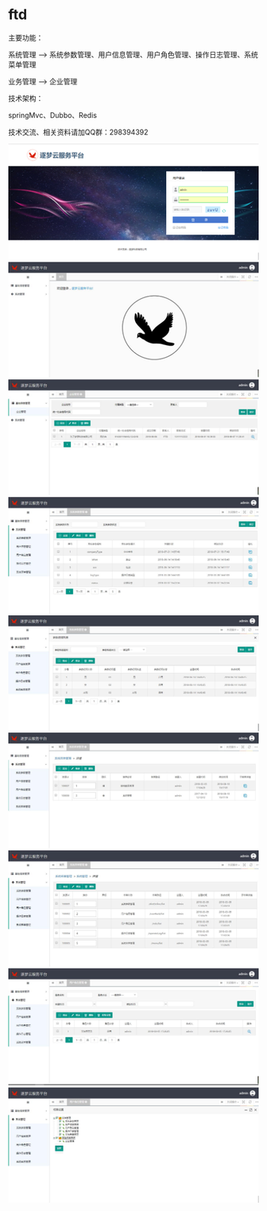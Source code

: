 # ftd
<p>主要功能：</p>
<p>系统管理 --> 系统参数管理、用户信息管理、用户角色管理、操作日志管理、系统菜单管理</p>
<p>业务管理 --> 企业管理</p>

<p>技术架构：</p>
<p>springMvc、Dubbo、Redis</p>
<p>技术交流、相关资料请加QQ群：298394392</p>

<img src="/ftd-web/src/main/webapp/static/img/readme/login.jpg" alt="living" style="max-width:100%;">
</dr>
<img src="/ftd-web/src/main/webapp/static/img/readme/index.jpg" alt="living" style="max-width:100%;">
</dr>
<img src="/ftd-web/src/main/webapp/static/img/readme/company.jpg" alt="living" style="max-width:100%;">
</dr>
<img src="/ftd-web/src/main/webapp/static/img/readme/系统参数.jpg" alt="living" style="max-width:100%;">
</dr>
<img src="/ftd-web/src/main/webapp/static/img/readme/参数明细.jpg" alt="living" style="max-width:100%;">
</dr>
<img src="/ftd-web/src/main/webapp/static/img/readme/系统菜单管理.jpg" alt="living" style="max-width:100%;">
</dr>
<img src="/ftd-web/src/main/webapp/static/img/readme/系统子菜单.jpg" alt="living" style="max-width:100%;">
</dr>
<img src="/ftd-web/src/main/webapp/static/img/readme/角色信息.jpg" alt="living" style="max-width:100%;">
</dr>
<img src="/ftd-web/src/main/webapp/static/img/readme/角色权限设置.jpg" alt="living" style="max-width:100%;">
